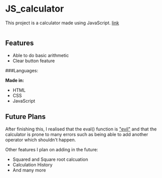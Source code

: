# JS_calculator

This project is a calculator made using JavaScript.
[link](https://bt521.github.io/js_calculator/)

<p align="center">
<img scr="" alt="">
</p>

## Features

- Able to do basic arithmetic
- Clear button feature

###Languages:

**Made in:**

- HTML
- CSS
- JavaScript

## Future Plans

After finishing this, I realised that the eval() function is ["evil"](https://developer.mozilla.org/en-US/docs/Web/JavaScript/Reference/Global_Objects/eval#never_use_eval!) and that the calculator is prone to many errors such as being able to add another operator which shouldn't happen.

Other features I plan on adding in the future:

- Squared and Square root calcuation
- Calculation History
- And many more

